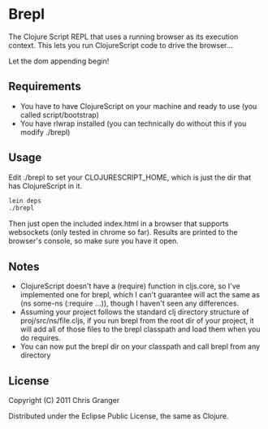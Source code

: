 # Brepl

The Clojure Script REPL that uses a running browser as its execution context. This lets you run ClojureScript code to drive the browser...

Let the dom appending begin!

## Requirements

* You have to have ClojureScript on your machine and ready to use (you called script/bootstrap)
* You have rlwrap installed (you can technically do without this if you modify ./brepl)

## Usage

Edit ./brepl to set your CLOJURESCRIPT_HOME, which is just the dir that has ClojureScript in it.

```bash
lein deps
./brepl
```


Then just open the included index.html in a browser that supports websockets (only tested in chrome so far).
Results are printed to the browser's console, so make sure you have it open.

## Notes

* ClojureScript doesn't have a (require) function in cljs.core, so I've implemented one for brepl, which I can't guarantee will act the same as (ns some-ns (:require ...)), though I haven't seen any differences.
* Assuming your project follows the standard clj directory structure of proj/src/ns/file.cljs, if you run brepl from the root dir of your project, it will add all of those files to the brepl classpath and load them when you do requires.
* You can now put the brepl dir on your classpath and call brepl from any directory

## License

Copyright (C) 2011 Chris Granger

Distributed under the Eclipse Public License, the same as Clojure.
